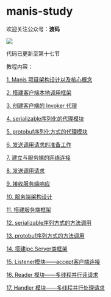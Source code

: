 # manis-study

欢迎关注公众号：**渡码**

![](https://user-gold-cdn.xitu.io/2019/10/21/16deeefa694211d1?imageView2/0/w/1280/h/960/format/webp/ignore-error/1)

代码已更新至第十七节

教程内容：

[1. Manis 项目架构设计以及核心概念](https://juejin.im)

[2. 搭建客户端本地调用框架](https://juejin.im/book/5dadc3595188256612195751/section/5dadcf0ee51d457230493c32)

[3. 创建客户端的 Invoker 代理](https://juejin.im/book/5dadc3595188256612195751/section/5dadcf166fb9a04dea5dfa5d)

[4. serializable序列化的代理模块](https://juejin.im/book/5dadc3595188256612195751/section/5dadcf1f518825092e160977)

[5. protobuf序列化方式的代理模块](https://juejin.im/book/5dadc3595188256612195751/section/5dadcf27e51d4578176b519b)

[6. 发送调用请求的准备工作](https://juejin.im/book/5dadc3595188256612195751/section/5dadcf30e51d4524e87d5eef)

[7. 建立与服务端的网络连接](https://juejin.im/book/5dadc3595188256612195751/section/5dadcf386fb9a04de30c88aa)

[8. 发送调用请求](https://juejin.im/book/5dadc3595188256612195751/section/5dadcf40e51d45252f0fcb7b)

[9. 接收服务端响应](https://juejin.im/book/5dadc3595188256612195751/section/5dadcf49e51d452eb022efc9)

[10. 服务端架构设计](https://juejin.im/book/5dadc3595188256612195751/section/5dadcf51e51d4525292d34e2)

[11. 搭建服务端框架](https://juejin.im/book/5dadc3595188256612195751/section/5dadcf59f265da5b827d9082)

[12. serializable序列方式的方法调用](https://juejin.im/book/5dadc3595188256612195751/section/5dadcf636fb9a04e3a7f74d8)

[13. protobuf序列方式的方法调用](https://juejin.im/book/5dadc3595188256612195751/section/5dadcf6a518825579a1f9c20)

[14. 搭建ipc.Server类框架](https://juejin.im/book/5dadc3595188256612195751/section/5dadcf59f265da5b827d9082)

[15. Listener模块——accept客户端连接](https://juejin.im/book/5dadc3595188256612195751/section/5dadcf7cf265da5baa5b1263)

[16. Reader 模块——多线程并行读请求](https://juejin.im/book/5dadc3595188256612195751/section/5dadcf84e51d45249a5a80bd)

[17. Handler 模块——多线程并行处理请求](https://juejin.im/book/5dadc3595188256612195751/section/5dadcf8de51d4524e60e0de2)

